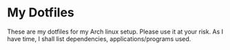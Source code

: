 # My Dotfiles

These are my dotfiles for my Arch linux setup. Please use it at your risk. As I have time, I shall list dependencies, applications/programs used.
